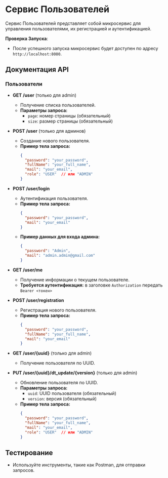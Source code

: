 # Сервис Пользователей

Сервис Пользователей представляет собой микросервис для управления пользователями, их регистрацией и аутентификацией.

**Проверка Запуска**:
- После успешного запуска микросервис будет доступен по адресу `http://localhost:8080`.

## Документация API

### Пользователи

- **GET /user** (только для admin)
  - Получение списка пользователей.
  - **Параметры запроса:**
    - `page`: номер страницы (обязательный)
    - `size`: размер страницы (обязательный)

- **POST /user** (только для админов)
  - Создание нового пользователя.
  - **Пример тела запроса:**
    ```json
    {
      "password": "your_password",
      "fullName": "your_full_name",
      "mail": "your_email",
      "role": "USER"  // или "ADMIN"
    }
    ```

- **POST /user/login**
  - Аутентификация пользователя.
  - **Пример тела запроса:**
    ```json
    {
      "password": "your_password",
      "mail": "your_email"
    }
    ```
  - **Пример данных для входа админа:**
    ```json
    {
      "password": "Admin",
      "mail": "admin.admin@gmail.com"
    }
    ```

- **GET /user/me**
  - Получение информации о текущем пользователе.
  - **Требуется аутентификация:** в заголовке `Authorization` передать `Bearer <токен>`

- **POST /user/registration**
  - Регистрация нового пользователя.
  - **Пример тела запроса:**
    ```json
    {
      "password": "your_password",
      "fullName": "your_full_name",
      "mail": "your_email"
    }
    ```

- **GET /user/{uuid}** (только для admin)
  - Получение пользователя по UUID.

- **PUT /user/{uuid}/dt_update/{version}** (только для admin)
  - Обновление пользователя по UUID.
  - **Параметры запроса:**
    - `uuid`: UUID пользователя (обязательный)
    - `version`: версия (обязательный)
  - **Пример тела запроса:**
    ```json
    {
      "password": "your_password",
      "fullName": "your_full_name",
      "mail": "your_email",
      "role": "USER"  // или "ADMIN"
    }
    ```

## Тестирование

- Используйте инструменты, такие как Postman, для отправки запросов.
